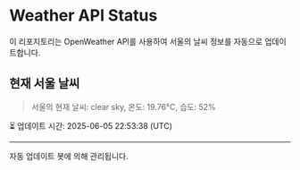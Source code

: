 
# Weather API Status

이 리포지토리는 OpenWeather API를 사용하여 서울의 날씨 정보를 자동으로 업데이트합니다.

## 현재 서울 날씨
> 서울의 현재 날씨: clear sky, 온도: 19.76°C, 습도: 52%

⏳ 업데이트 시간: 2025-06-05 22:53:38 (UTC)

---
자동 업데이트 봇에 의해 관리됩니다.
